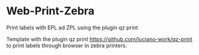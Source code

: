 # Web-Print-Zebra
Print labels with EPL ad ZPL using the plugin qz print

Template with the plugin qz print https://github.com/luciano-work/qz-print
to print labels through browser in zebra printers.
